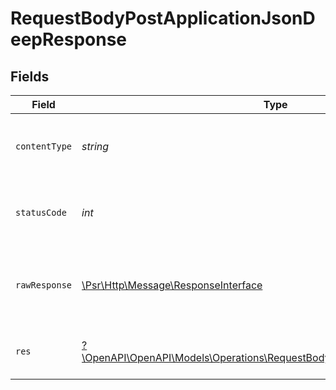 # RequestBodyPostApplicationJsonDeepResponse


## Fields

| Field                                                                                                                                         | Type                                                                                                                                          | Required                                                                                                                                      | Description                                                                                                                                   | Example                                                                                                                                       |
| --------------------------------------------------------------------------------------------------------------------------------------------- | --------------------------------------------------------------------------------------------------------------------------------------------- | --------------------------------------------------------------------------------------------------------------------------------------------- | --------------------------------------------------------------------------------------------------------------------------------------------- | --------------------------------------------------------------------------------------------------------------------------------------------- |
| `contentType`                                                                                                                                 | *string*                                                                                                                                      | :heavy_check_mark:                                                                                                                            | HTTP response content type for this operation                                                                                                 |                                                                                                                                               |
| `statusCode`                                                                                                                                  | *int*                                                                                                                                         | :heavy_check_mark:                                                                                                                            | HTTP response status code for this operation                                                                                                  |                                                                                                                                               |
| `rawResponse`                                                                                                                                 | [\Psr\Http\Message\ResponseInterface](https://www.php-fig.org/psr/psr-7/#33-psrhttpmessageresponseinterface)                                  | :heavy_check_mark:                                                                                                                            | Raw HTTP response; suitable for custom response parsing                                                                                       |                                                                                                                                               |
| `res`                                                                                                                                         | [?\OpenAPI\OpenAPI\Models\Operations\RequestBodyPostApplicationJsonDeepRes](../../Models/Operations/RequestBodyPostApplicationJsonDeepRes.md) | :heavy_minus_sign:                                                                                                                            | OK                                                                                                                                            | {<br/>"json": "..."<br/>}                                                                                                                     |
